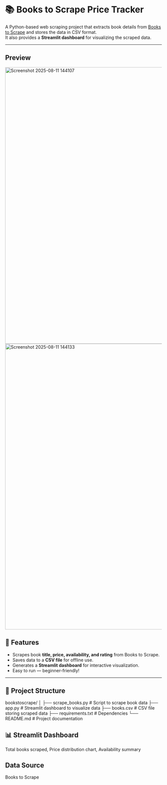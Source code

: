 # 📚 Books to Scrape Price Tracker

A Python-based web scraping project that extracts book details from [Books to Scrape](http://books.toscrape.com/) and stores the data in CSV format.  
It also provides a **Streamlit dashboard** for visualizing the scraped data.

---

## Preview

<img width="1164" height="887" alt="Screenshot 2025-08-11 144107" src="https://github.com/user-attachments/assets/40f24ca1-721f-4579-aed9-5b4f1835201e" />
<img width="1068" height="917" alt="Screenshot 2025-08-11 144133" src="https://github.com/user-attachments/assets/9434e5b6-6284-4b2c-812d-d3100e6fd447" />


## 🚀 Features
- Scrapes book **title, price, availability, and rating** from Books to Scrape.
- Saves data to a **CSV file** for offline use.
- Generates a **Streamlit dashboard** for interactive visualization.
- Easy to run — beginner-friendly!

---

## 📂 Project Structure
bookstoscrape/
│
├── scrape_books.py # Script to scrape book data
├── app.py # Streamlit dashboard to visualize data
├── books.csv # CSV file storing scraped data
├── requirements.txt # Dependencies
└── README.md # Project documentation



## 📊 Streamlit Dashboard

Total books scraped,
Price distribution chart,
Availability summary

## Data Source
Books to Scrape


